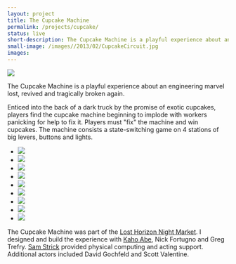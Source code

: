 ```yaml
---
layout: project
title: The Cupcake Machine
permalink: /projects/cupcake/
status: live
short-description: The Cupcake Machine is a playful experience about an engineering marvel lost, revived and tragically broken again.
small-image: /images//2013/02/CupcakeCircuit.jpg
images:
---
```


<img src="{{ site.baseurl }}/images//2013/02/Screen-Shot-2013-02-09-at-12.54.36-AM.jpg"  />

The Cupcake Machine is a playful experience about an engineering marvel lost, revived and tragically broken again. 

Enticed into the back of a dark truck by the promise of exotic cupcakes, players find the cupcake machine beginning to implode with workers panicking for help to fix it. Players must "fix" the machine and win cupcakes. The machine consists a state-switching game on 4 stations of big levers, buttons and lights. 

<ul class="small-block-grid-2 medium-block-grid-3">

<li>
<img src="{{ site.baseurl }}/images//2013/02/CupcakeCircuit.jpg" />
</li>

<li>
<img  src="{{ site.baseurl }}/images//2013/02/IMG_3794.jpg"  />
</li>

<li>
<img src="{{ site.baseurl }}/images//2013/02/IMG_3797.jpg"  />
</li>

<li>
<img c src="{{ site.baseurl }}/images//2013/02/IMG_3800.jpg"  />
</li>

<li>
<img  src="{{ site.baseurl }}/images//2013/02/IMG_3837.jpg"  />
</li>

<li>
<img  src="{{ site.baseurl }}/images//2013/02/Screen-Shot-2013-02-09-at-1.03.31-AM.jpg"  />
</li>

<li>
<img  src="{{ site.baseurl }}/images//2013/02/Screen-Shot-2013-02-09-at-1.14.14-AM.jpg"  />
</li>

<li>
<img src="{{ site.baseurl }}/images//2013/02/Screen-Shot-2013-02-09-at-1.14.52-AM.jpg"  />
</li>

<li>
<img  src="{{ site.baseurl }}/images//2013/02/Screen-Shot-2013-02-09-at-1.13.22-AM.jpg"  />
</li>
</ul>


The Cupcake Machine was part of the <a href="http://www.nytimes.com/2011/04/24/arts/design/lost-horizon-night-market-brooklyns-theater-of-the-bizarre.html?pagewanted=all&_r=0" target="_blank">Lost Horizon Night Market</a>. I designed and build the experience with <a href="http://kahoabe.net/" target="_blank">Kaho Abe</a>, Nick Fortugno and Greg Trefry. <a href="http://www.imadethisthing.net/" target="_blank">Sam Strick</a> provided physical computing and acting support. Additional actors included David Gochfeld and Scott Valentine.